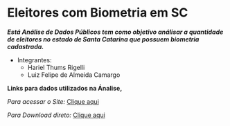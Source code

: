 # Eleitores com Biometria em SC
 
 
  **_Está Análise de Dados Públicos tem como objetivo análisar a quantidade de eleitores no estado de Santa Catarina que possuem biometria cadastrada._**

* Integrantes:
   * Hariel Thums Rigelli
   * Luiz Felipe de Almeida Camargo

**Links para dados utilizados na Ánalise,**  

*Para acessar o Site:* [Clique aqui](https://www.tse.jus.br/eleicoes/estatisticas/repositorio-de-dados-eleitorais-1)  
  
*Para Download direto:* [Clique aqui](https://cdn.tse.jus.br/estatistica/sead/odsele/perfil_eleitor_secao/perfil_eleitor_secao_ATUAL_SC.zip)  